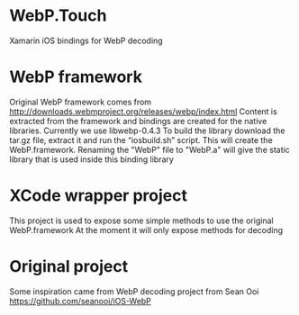 # WebP.Touch
Xamarin iOS bindings for WebP decoding

# WebP framework
Original WebP framework comes from http://downloads.webmproject.org/releases/webp/index.html
Content is extracted from the framework and bindings are created for the native libraries.
Currently we use libwebp-0.4.3
To build the library download the tar.gz file, extract it and run the “iosbuild.sh” script. 
This will create the WebP.framework. Renaming the "WebP" file to "WebP.a" will give the static library
that is used inside this binding library

# XCode wrapper project
This project is used to expose some simple methods to use the original WebP.framework
At the moment it will only expose methods for decoding

# Original project
Some inspiration came from WebP decoding project from Sean Ooi
https://github.com/seanooi/iOS-WebP
